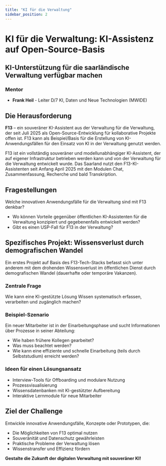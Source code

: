 ```yaml
---
title: "KI für die Verwaltung"
sidebar_position: 2
---
```


# KI für die Verwaltung: KI-Assistenz auf Open-Source-Basis

## KI-Unterstützung für die saarländische Verwaltung verfügbar machen

### Mentor
- **Frank Heil** - Leiter D/7 KI, Daten und Neue Technologien (MWIDE)

## Die Herausforderung

**F13** – ein souveräner KI-Assistent aus der Verwaltung für die Verwaltung, der seit Juli 2025 als Open-Source-Entwicklung für kollaborative Projekte offen ist. F13 kann als Beispiel/Basis für die Erstellung von KI-Anwendungsfällen für den Einsatz von KI in der Verwaltung genutzt werden.

F13 ist ein vollständig souveräner und modellunabhängiger KI-Assistent, der auf eigener Infrastruktur betrieben werden kann und von der Verwaltung für die Verwaltung entwickelt wurde. Das Saarland nutzt den F13-KI-Assistenten seit Anfang April 2025 mit den Modulen Chat, Zusammenfassung, Recherche und bald Transkription.

## Fragestellungen

Welche innovativen Anwendungsfälle für die Verwaltung sind mit F13 denkbar?

- Wo können Vorteile gegenüber öffentlichen KI-Assistenten für die Verwaltung konzipiert und gegebenenfalls entwickelt werden?
- Gibt es einen USP-Fall für F13 in der Verwaltung?

## Spezifisches Projekt: Wissensverlust durch demografischen Wandel

Ein erstes Projekt auf Basis des F13-Tech-Stacks befasst sich unter anderem mit dem drohenden Wissensverlust im öffentlichen Dienst durch demografischen Wandel (dauerhafte oder temporäre Vakanzen).

### Zentrale Frage
Wie kann eine KI-gestützte Lösung Wissen systematisch erfassen, verarbeiten und zugänglich machen?

### Beispiel-Szenario

Ein neuer Mitarbeiter ist in der Einarbeitungsphase und sucht Informationen über Prozesse in seiner Abteilung:
- Wie haben frühere Kollegen gearbeitet?
- Was muss beachtet werden?
- Wie kann eine effiziente und schnelle Einarbeitung (teils durch Selbststudium) erreicht werden?

### Ideen für einen Lösungsansatz

- Interview-Tools für Offboarding und modulare Nutzung
- Prozessvisualisierung
- Wissensdatenbanken mit KI-gestützter Aufbereitung
- Interaktive Lernmodule für neue Mitarbeiter

## Ziel der Challenge

Entwickle innovative Anwendungsfälle, Konzepte oder Prototypen, die:
- Die Möglichkeiten von F13 optimal nutzen
- Souveränität und Datenschutz gewährleisten
- Praktische Probleme der Verwaltung lösen
- Wissenstransfer und Effizienz fördern

**Gestalte die Zukunft der digitalen Verwaltung mit souveräner KI!**
